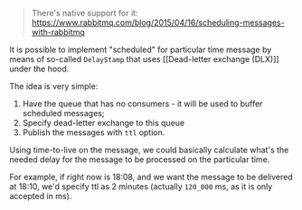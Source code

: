 > There's native support for it: https://www.rabbitmq.com/blog/2015/04/16/scheduling-messages-with-rabbitmq

It is possible to implement "scheduled" for particular time message by means of so-called `DelayStamp` that uses [[Dead-letter exchange (DLX)]] under the hood.

The idea is very simple:
1. Have the queue that has no consumers - it will be used to buffer scheduled messages;
2. Specify dead-letter exchange to this queue
3. Publish the messages with `ttl` option.

Using time-to-live on the message, we could basically calculate what's the needed delay for the message to be processed on the particular time. 

For example, if right now is 18:08, and we want the message to be delivered at 18:10, we'd specify ttl as 2 minutes (actually `120_000` ms, as it is only accepted in ms).

